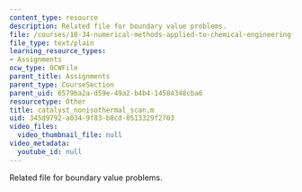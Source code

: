```yaml
---
content_type: resource
description: Related file for boundary value problems.
file: /courses/10-34-numerical-methods-applied-to-chemical-engineering-fall-2005/345d9792a0349f83b8cd0513329f2703_catalyst_nonisothermal_scan.m
file_type: text/plain
learning_resource_types:
- Assignments
ocw_type: OCWFile
parent_title: Assignments
parent_type: CourseSection
parent_uid: 6579ba2a-d59e-49a2-b4b4-14584348cba6
resourcetype: Other
title: catalyst_nonisothermal_scan.m
uid: 345d9792-a034-9f83-b8cd-0513329f2703
video_files:
  video_thumbnail_file: null
video_metadata:
  youtube_id: null
---
```

Related file for boundary value problems.

